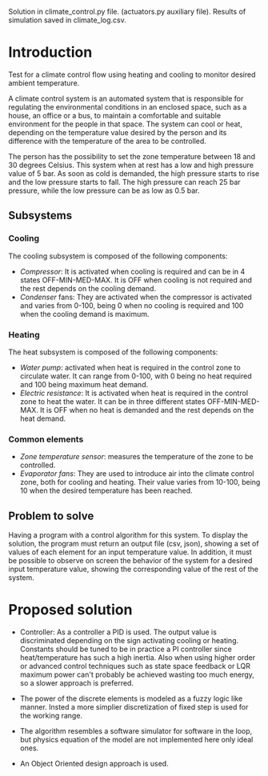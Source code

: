 Solution in climate_control.py file. (actuators.py auxiliary file). Results of simulation saved in climate_log.csv.

# Introduction
Test for a climate control flow using heating and cooling to monitor desired ambient temperature.

A climate control system is an automated system that is responsible for regulating the environmental conditions in an enclosed space, such as a house, an office or a bus, to maintain a comfortable and suitable environment for the people in that space. The system can cool or heat, depending on the temperature value desired by the person and its difference with the temperature of the area to be controlled.

The person has the possibility to set the zone temperature between 18 and 30 degrees Celsius. This system when at rest has a low and high pressure value of 5 bar. As soon as cold is demanded, the high pressure starts to rise and the low pressure starts to fall. The high pressure can reach 25 bar pressure, while the low pressure can be as low as 0.5 bar.

## Subsystems

### Cooling
The cooling subsystem is composed of the following components:

- *Compressor*: It is activated when cooling is required and can be in 4 states OFF-MIN-MED-MAX. It is OFF when cooling is not required and the rest depends on the cooling demand.
- *Condenser* fans: They are activated when the compressor is activated and varies from 0-100, being 0 when no cooling is required and 100 when the cooling demand is maximum.

### Heating
The heat subsystem is composed of the following components:

- *Water pump*: activated when heat is required in the control zone to circulate water. It can range from 0-100, with 0 being no heat required and 100 being maximum heat demand.
- *Electric resistance*: It is activated when heat is required in the control zone to heat the water. It can be in three different states OFF-MIN-MED-MAX. It is OFF when no heat is demanded and the rest depends on the heat demand.

### Common elements

- *Zone temperature sensor*: measures the temperature of the zone to be controlled.
- *Evaporator fans*: They are used to introduce air into the climate control zone, both for cooling and heating. Their value varies from 10-100, being 10 when the desired temperature has been reached.

## Problem to solve
Having a program with a control algorithm for this system. To display the solution, the program must return an output file (csv, json), showing a set of values of each element for an input temperature value. In addition, it must be possible to observe on screen the behavior of the system for a desired input temperature value, showing the corresponding value of the rest of the system.

# Proposed solution

- Controller: As a controller a PID is used. The output value is discriminated depending on the sign activating cooling or heating. Constants should be tuned to be in practice a PI controller since heat/temperature has such a high inertia. Also when using higher order or advanced control techniques such as state space feedback or LQR maximum power can't probably be achieved wasting too much energy, so a slower approach is preferred.

- The power of the discrete elements is modeled as a fuzzy logic like manner. Insted a more simplier discretization of fixed step is used for the working range.

- The algorithm resembles a software simulator for software in the loop, but physics equation of the model are not implemented here only ideal ones.

- An Object Oriented design approach is used.